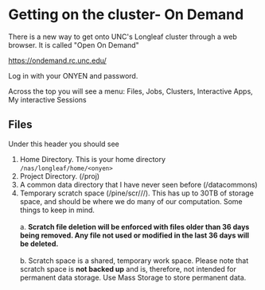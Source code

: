 
# Getting on the cluster- On Demand

There is a new way to get onto UNC's Longleaf cluster through a web browser. It is called "Open On Demand"

https://ondemand.rc.unc.edu/

Log in with your ONYEN and password.

Across the top you will see a menu: Files, Jobs, Clusters, Interactive Apps, My interactive Sessions
## Files
Under this header you should see
1. Home Directory. This is your home directory ```/nas/longleaf/home/<onyen>```
2. Project Directory. (/proj) 
3. A common data directory that I have never seen before (/datacommons)
4. Temporary scratch space (/pine/scr/<firstinitial>/<lastinitial>/<onyen>). This has up to 30TB of storage space, and should be where we do many of our computation. Some things to keep in mind. <br><br>
  a. <b>Scratch file deletion will be enforced with files older than 36 days being removed. Any file not used or modified in the last 36 days will be deleted. </b><br><br>
  b. Scratch space is a shared, temporary work space. Please note that scratch space is <b>not backed up</b> and is, therefore, not intended for permanent data storage. Use Mass Storage to store permanent data.
